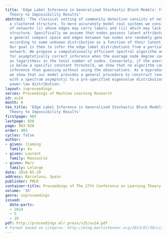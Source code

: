 ```yaml
---
title: 'Edge Label Inference in Generalized Stochastic Block Models: from Spectral
  Theory to Impossibility Results'
abstract: 'The classical setting of community detection consists of networks exhibiting
  a clustered structure. To more accurately model real systems we consider a class
  of networks (i) whose edges may carry labels and (ii) which may lack a clustered
  structure. Specifically we assume that nodes possess latent attributes drawn from
  a general compact space and edges between two nodes are randomly generated and labeled
  according to some unknown distribution as a function of their latent attributes.
  Our goal is then to infer the edge label distributions from a partially observed
  network. We propose a computationally efficient spectral algorithm and show it allows
  for asymptotically correct inference when the average node degree could be as low
  as logarithmic in the total number of nodes. Conversely, if the average node degree
  is below a specific constant threshold, we show that no algorithm can achieve better
  inference than guessing without using the observations. As a byproduct of our analysis,
  we show that our model provides a general procedure to construct random graph models
  with a spectrum asymptotic to a pre-specified eigenvalue distribution such as a
  power-law distribution. '
layout: inproceedings
series: Proceedings of Machine Learning Research
id: xu14
month: 0
tex_title: 'Edge Label Inference in Generalized Stochastic Block Models: from Spectral
  Theory to Impossibility Results'
firstpage: 903
lastpage: 920
page: 903-920
order: 903
cycles: false
author:
- given: Jiaming
  family: Xu
- given: Laurent
  family: Massoulié
- given: Marc
  family: Lelarge
date: 2014-05-29
address: Barcelona, Spain
publisher: PMLR
container-title: Proceedings of The 27th Conference on Learning Theory
volume: '35'
genre: inproceedings
issued:
  date-parts:
  - 2014
  - 5
  - 29
pdf: http://proceedings.mlr.press/v35/xu14.pdf
# Format based on citeproc: http://blog.martinfenner.org/2013/07/30/citeproc-yaml-for-bibliographies/
---
```


